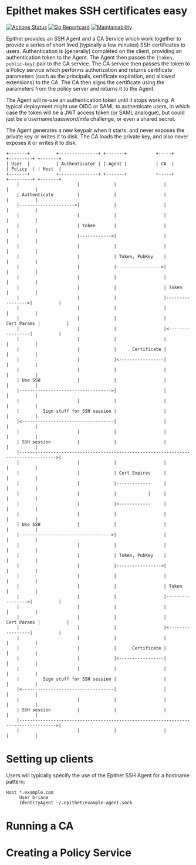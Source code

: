 # Epithet makes SSH certificates easy

[![Actions Status](https://github.com/brianm/epithet/workflows/build/badge.svg)](https://github.com/brianm/epithet/actions) [![Go Reportcard](https://goreportcard.com/badge/github.com/brianm/epithet)](https://goreportcard.com/report/github.com/brianm/epithet) [![Maintainability](https://api.codeclimate.com/v1/badges/3a4020265b38c175bdf0/maintainability)](https://codeclimate.com/github/brianm/epithet/maintainability)

Epithet provides an SSH Agent and a CA Service which work together to provide a series of short lived (typically a few minutes) SSH certificates to users. Authentication is (generally) completed on the client, providing an authentication token to the Agent. The Agent then passes the `{token, public-key}` pair to the CA service. The CA service then passes the token to a Policy service which performs authorization and returns certificate parameters (such as the principals, certificate expiration, and allowed extensions) to the CA. The CA then signs the certificate using the parameters from the policy server and returns it to the Agent.

The Agent will re-use an authentication token until it stops working. A typical deployment might use OIDC or SAML to authenticate users, in which case the token will be a JWT access token (or SAML analogue), but could just be a username/password/mfa challenge, or even a shared secret.

The Agent generates a new keypair when it starts, and never exposes the private key or writes it to disk. The CA loads the private key, and also never exposes it or writes it to disk.

```
+-------+          +---------------+ +-------+           +-----+          +---------+ +-------+
| User  |          | Authenticator | | Agent |           | CA  |          | Policy  | | Host  |
+-------+          +---------------+ +-------+           +-----+          +---------+ +-------+
    |                      |             |                  |                  |          |
    | Authenticate         |             |                  |                  |          |
    |--------------------->|             |                  |                  |          |
    |                      |             |                  |                  |          |
    |                      | Token       |                  |                  |          |
    |                      |------------>|                  |                  |          |
    |                      |             |                  |                  |          |
    |                      |             | Token, PubKey    |                  |          |
    |                      |             |----------------->|                  |          |
    |                      |             |                  |                  |          |
    |                      |             |                  | Token            |          |
    |                      |             |                  |----------------->|          |
    |                      |             |                  |                  |          |
    |                      |             |                  |      Cert Params |          |
    |                      |             |                  |<-----------------|          |
    |                      |             |                  |                  |          |
    |                      |             |      Certificate |                  |          |
    |                      |             |<-----------------|                  |          |
    |                      |             |                  |                  |          |
    | Use SSH              |             |                  |                  |          |
    |----------------------------------->|                  |                  |          |
    |                      |             |                  |                  |          |
    |         Sign stuff for SSH session |                  |                  |          |
    |<-----------------------------------|                  |                  |          |
    |                      |             |                  |                  |          |
    | SSH session          |             |                  |                  |          |
    |------------------------------------------------------------------------------------>|
    |                      |             |                  |                  |          |
    |                      |             | Cert Expires     |                  |          |
    |                      |             |-------------     |                  |          |
    |                      |             |            |     |                  |          |
    |                      |             |<------------     |                  |          |
    |                      |             |                  |                  |          |
    | Use SSH              |             |                  |                  |          |
    |----------------------------------->|                  |                  |          |
    |                      |             |                  |                  |          |
    |                      |             | Token, PubKey    |                  |          |
    |                      |             |----------------->|                  |          |
    |                      |             |                  |                  |          |
    |                      |             |                  | Token            |          |
    |                      |             |                  |----------------->|          |
    |                      |             |                  |                  |          |
    |                      |             |                  |      Cert Params |          |
    |                      |             |                  |<-----------------|          |
    |                      |             |                  |                  |          |
    |                      |             |      Certificate |                  |          |
    |                      |             |<-----------------|                  |          |
    |                      |             |                  |                  |          |
    |         Sign stuff for SSH session |                  |                  |          |
    |<-----------------------------------|                  |                  |          |
    |                      |             |                  |                  |          |
    | SSH session          |             |                  |                  |          |
    |------------------------------------------------------------------------------------>|
    |                      |             |                  |                  |          |
```

# Setting up clients

Users will typically specify the use of the Epithet SSH Agent for a hostname pattern:

```
Host *.example.com
     User brianm
     IdentityAgent ~/.epithet/example-agent.sock
```

# Running a CA

# Creating a Policy Service



